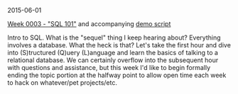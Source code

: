 2015-06-01

[Week 0003 - "SQL 101"](https://docs.google.com/presentation/d/1W9oZdCgUIW5o6VJ4UBRIzKP_Z4-iERk-7GQAjiItpdE/) and accompanying [demo script](https://docs.google.com/document/d/1d8XO-lNyZ6q3RuQ72z9Xd-m67he9mZXW5-7kE3HY12o/)

Intro to SQL. What is the "sequel" thing I keep hearing about? Everything involves a database. What the heck is that? Let's take the first hour and dive into (S)tructured (Q)uery (L)anguage and learn the basics of talking to a relational database. We can certainly overflow into the subsequent hour with questions and assistance, but this week I'd like to begin formally ending the topic portion at the halfway point to allow open time each week to hack on whatever/pet projects/etc.

